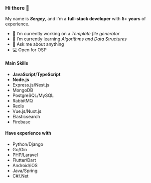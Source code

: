 ### Hi there 👋

My name is **_Sergey_**, and I'm a **full-stack developer** with **5+ years** of experience.

- 🔭 I’m currently working on a _Template file generator_
- 🌱 I’m currently learning _Algorithms and Data Structures_
- 💬 Ask me about anything
- 💻 Open for OSP

#### Main Skills

- **JavaScript**/**TypeScript**
- **Node.js**
- Express.js/Nest.js
- MongoDB
- PostgreSQL/MySQL
- RabbitMQ
- Redis
- Vue.js/Nuxt.js
- Elasticsearch
- Firebase

#### Have experience with

- Python/Django
- Go/Gin
- PHP/Laravel
- Flutter/Dart
- Android/iOS
- Java/Spring
- C#/.Net
